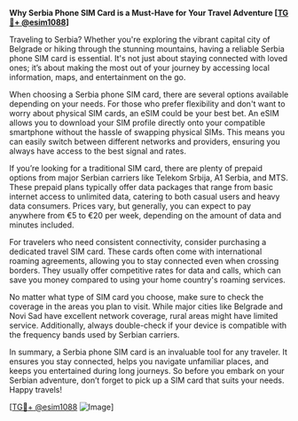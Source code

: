 **Why Serbia Phone SIM Card is a Must-Have for Your Travel Adventure [[TG💪+ @esim1088](https://t.me/s/esim1088)]**

Traveling to Serbia? Whether you're exploring the vibrant capital city of Belgrade or hiking through the stunning mountains, having a reliable Serbia phone SIM card is essential. It's not just about staying connected with loved ones; it’s about making the most out of your journey by accessing local information, maps, and entertainment on the go.

When choosing a Serbia phone SIM card, there are several options available depending on your needs. For those who prefer flexibility and don't want to worry about physical SIM cards, an eSIM could be your best bet. An eSIM allows you to download your SIM profile directly onto your compatible smartphone without the hassle of swapping physical SIMs. This means you can easily switch between different networks and providers, ensuring you always have access to the best signal and rates.

If you’re looking for a traditional SIM card, there are plenty of prepaid options from major Serbian carriers like Telekom Srbija, A1 Serbia, and MTS. These prepaid plans typically offer data packages that range from basic internet access to unlimited data, catering to both casual users and heavy data consumers. Prices vary, but generally, you can expect to pay anywhere from €5 to €20 per week, depending on the amount of data and minutes included.

For travelers who need consistent connectivity, consider purchasing a dedicated travel SIM card. These cards often come with international roaming agreements, allowing you to stay connected even when crossing borders. They usually offer competitive rates for data and calls, which can save you money compared to using your home country's roaming services.

No matter what type of SIM card you choose, make sure to check the coverage in the areas you plan to visit. While major cities like Belgrade and Novi Sad have excellent network coverage, rural areas might have limited service. Additionally, always double-check if your device is compatible with the frequency bands used by Serbian carriers.

In summary, a Serbia phone SIM card is an invaluable tool for any traveler. It ensures you stay connected, helps you navigate unfamiliar places, and keeps you entertained during long journeys. So before you embark on your Serbian adventure, don’t forget to pick up a SIM card that suits your needs. Happy travels!

[[TG💪+ @esim1088](https://t.me/s/esim1088) ![Image](https://i.postimg.cc/Y0z9fWf4/image.png)]